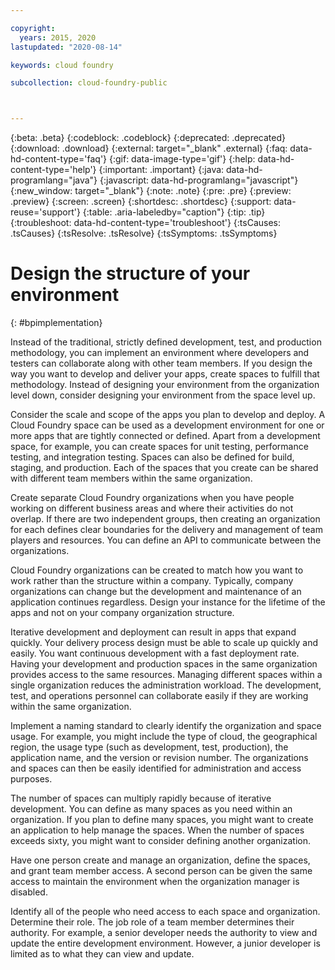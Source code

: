 ```yaml
---

copyright:
  years: 2015, 2020
lastupdated: "2020-08-14"

keywords: cloud foundry

subcollection: cloud-foundry-public



---
```




{:beta: .beta}
{:codeblock: .codeblock}
{:deprecated: .deprecated}
{:download: .download}
{:external: target="_blank" .external}
{:faq: data-hd-content-type='faq'}
{:gif: data-image-type='gif'}
{:help: data-hd-content-type='help'}
{:important: .important}
{:java: data-hd-programlang="java"}
{:javascript: data-hd-programlang="javascript"}
{:new_window: target="_blank"}
{:note: .note}
{:pre: .pre}
{:preview: .preview}
{:screen: .screen}
{:shortdesc: .shortdesc}
{:support: data-reuse='support'}
{:table: .aria-labeledby="caption"}
{:tip: .tip}
{:troubleshoot: data-hd-content-type='troubleshoot'}
{:tsCauses: .tsCauses}
{:tsResolve: .tsResolve}
{:tsSymptoms: .tsSymptoms}


# Design the structure of your environment
{: #bpimplementation}



Instead of the traditional, strictly defined development, test, and production methodology, you can implement an environment where developers and testers can collaborate along with other team members. If you design the way you want to develop and deliver your apps, create spaces to fulfill that methodology. Instead of designing your environment from the organization level down, consider designing your environment from the space level up.

Consider the scale and scope of the apps you plan to develop and deploy. A Cloud Foundry space can be used as a development environment for one or more apps that are tightly connected or defined. Apart from a development space, for example, you can create spaces for unit testing, performance testing, and integration testing. Spaces can also be defined for build, staging, and production. Each of the spaces that you create can be shared with different team members within the same organization.

Create separate Cloud Foundry organizations when you have people working on different business areas and where their activities do not overlap. If there are two independent groups, then creating an organization for each defines clear boundaries for the delivery and management of team players and resources. You can define an API to communicate between the organizations.

Cloud Foundry organizations can be created to match how you want to work rather than the structure within a company. Typically, company organizations can change but the development and maintenance of an application continues regardless. Design your instance for the lifetime of the apps and not on your company organization structure.

Iterative development and deployment can result in apps that expand quickly. Your delivery process design must be able to scale up quickly and easily. You want continuous development with a fast deployment rate. Having your development and production spaces in the same organization provides access to the same resources. Managing different spaces within a single organization reduces the administration workload. The development, test, and operations personnel can collaborate easily if they are working within the same organization.

Implement a naming standard to clearly identify the organization and space usage. For example, you might include the type of cloud, the geographical region, the usage type (such as development, test, production), the application name, and the version or revision number. The organizations and spaces can then be easily identified for administration and access purposes.  

The number of spaces can multiply rapidly because of iterative development. You can define as many spaces as you need within an organization. If you plan to define many spaces, you might want to create an application to help manage the spaces. When the number of spaces exceeds sixty, you might want to consider defining another organization.

Have one person create and manage an organization, define the spaces, and grant team member access. A second person can be given the same access to maintain the environment when the organization manager is disabled.  

Identify all of the people who need access to each space and organization. Determine their role. The job role of a team member determines their authority. For example, a senior developer needs the authority to view and update the entire development environment. However, a junior developer is limited as to what they can view and update.


